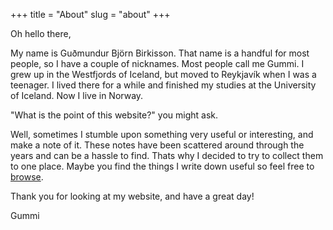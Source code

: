 +++
title = "About"
slug = "about"
+++

Oh hello there,

My name is Guðmundur Björn Birkisson. That name is a handful for most people, so I have a couple of nicknames. Most people call me Gummi. I grew up in the Westfjords of Iceland, but moved to Reykjavík when I was a teenager. I lived there for a while and finished my studies at the University of Iceland. Now I live in Norway.

"What is the point of this website?" you might ask.

Well, sometimes I stumble upon something very useful or interesting, and make a note of it. These notes have been scattered around through the years and can be a hassle to find. Thats why I decided to try to collect them to one place. Maybe you find the things I write down useful so feel free to [browse](../posts).

Thank you for looking at my website, and have a great day!

Gummi